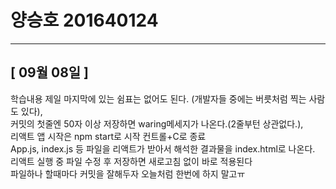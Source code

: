 # 양승호 201640124
***
## [ 09월 08일 ]
학습내용 
제일 마지막에 있는 쉼표는 없어도 된다. (개발자들 중에는 버릇처럼 찍는 사람도 있다),<br/>
커밋의 첫줄엔 50자 이상 저장하면 waring메세지가 나온다.(2줄부턴 상관없다.), <br/>
리액트 앱 시작은 npm start로 시작 컨트롤+C로 종료 <br/>
App.js, index.js 등 파일을 리액트가 받아서 해석한 결과물을 index.html로 나온다. <br/>
리액트 실행 중 파일 수정 후 저장하면 새로고침 없이 바로 적용된다 <br/>
파일하나 할때마다 커밋을 잘해두자 오늘처럼 한번에 하지 말고ㅠ